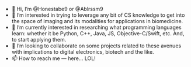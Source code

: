 - 👋 Hi, I’m @Honestabe9 or @Ablrssm9
- 👀 I’m interested in trying to leverage any bit of CS knowledge to get into the space of imaging and its modalities for applications in biomedicine.
- 🌱 I’m currently interested in researching what programming languages learn: whether it be Python, C++, Java, JS, Objective-C/Swift, etc. And, to start applying them.
- 💞️ I’m looking to collaborate on some projects related to these avenues with implications to digital electronics, biotech and the like.
- 📫 How to reach me — here... LOL!

<!---
Honestabe9/Honestabe9 is a ✨ special ✨ repository because its `README.md` (this file) appears on your GitHub profile.
You can click the Preview link to take a look at your changes.
---!>
